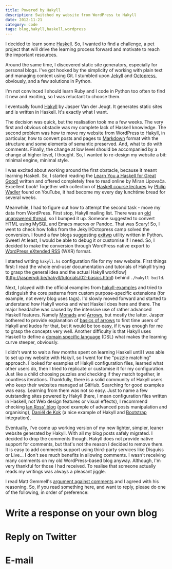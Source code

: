 ```yaml
---
title: Powered by Hakyll
description: Switched my website from WordPress to Hakyll
date: 2012-11-21
category: code
tags: blog,hakyll,haskell,wordpress
---
```


I decided to learn some [Haskell](http://www.haskell.org/). So, I wanted to find a 
challenge, a pet project that will drive the learning process forward and 
motivate to reach the important resources.

Around the same time, I discovered static site generators, especially for personal
blogs. I've got hooked by the simplicity of working with plain text and managing 
content using Git. I stumbled upon [Jekyll](https://github.com/mojombo/jekyll) and 
[Octopress](http://octopress.org/), obviously, and a few solutions in Python.

I'm not convinced I should learn Ruby and I code in Python too often to find
it new and exciting, so I was reluctant to choose them.

I eventually found [Hakyll](http://jaspervdj.be/hakyll/) by Jasper Van der Jeugt.
It generates static sites and is written in Haskell. It's exactly what I want.

The decision was quick, but the realisation took me a few weeks.
The very first and obvious obstacle was my complete lack of Haskell knowledge.
The second problem was how to move my website from WordPress to Hakyll, in particular, 
how to convert posts and pages to [Markdown](http://daringfireball.net/projects/markdown/) 
format with the structure and some elements of semantic preserved.
And, what to do with comments.
Finally, the change at low level should be accompanied by a change at higher level,
I thought. So, I wanted to re-design my website a bit: minimal engine, minimal style.

I was excited about working around the first obstacle, because it meant learning
Haskell. So, I started reading the 
[Learn You a Haskell for Great Good!](http://learnyouahaskell.com/) written
and offered completely free to read online by Miran Lipovača. Excellent book!
Together with collection of 
[Haskell course lectures](http://www.youtube.com/watch?v=AOl2y5uW0mA) by 
[Philip Wadler](http://en.wikipedia.org/wiki/Philip_Wadler) found on
YouTube, it had become my every day lunchtime bread for several weeks.

Meanwhile, I had to figure out how to attempt the second task - move my data from 
WordPress. First stop, Hakyll mailing list. There was an 
[old unanswered thread](https://groups.google.com/d/topic/hakyll/KZdcNsBVNkA/discussion), 
so I bumped it up. Someone suggested to convert HTML using MySQL and Emacs macros
or Pandoc. That was Scary!
So, I went to check how folks from the Jekyll/Octopress camp solved the conversion.
I found a few blogs suggesting [exitwp](https://github.com/thomasf/exitwp) 
utility written in Python. Sweet!
At least, I would be able to debug it or customise if I need. So, I decided to make
the conversion through WordPress native export to 
[WordPress eXtended RSS](http://codex.wordpress.org/Tools_Export_Screen) (WXR) format.

I started writing ```hakyll.hs``` configuration file for my new website.
First things first: I read the whole end-user documentation and tutorials of Hakyll
trying to grasp the general idea and the actual 
Hakyll workflow](http://jaspervdj.be/hakyll/tutorials/02-basics.html) behind
```./hakyll build```.

Next, I played with the official examples from 
[hakyll-examples](https://github.com/jaspervdj/hakyll-examples) and tried to distinguish
the core patterns from custom purpose-specific extensions (for example, not every blog 
uses tags). I'd slowly moved forward and started to understand how Hakyll works and 
what Haskell does here and there.
The major headache was caused by the intensive use of rather advanced Haskell
features. Namely [Monads](http://en.wikipedia.org/wiki/Monad_%28functional_programming%29)
and [Arrows](http://en.wikipedia.org/wiki/Arrow_%28computer_science%29), 
but mostly the latter. Jasper bothered to provide explanation of 
[basics of arrows](http://jaspervdj.be/hakyll/tutorials/03-arrows.html) to first time 
users of Hakyll and kudos for that, but it would be too easy, 
if it was enough for me to grasp the concepts very well.
Another difficulty is that Hakyll uses Haskell to define a 
[domain specific language](http://en.wikipedia.org/wiki/Domain-specific_language) (DSL) 
what makes the learning curve steeper, obviously.

I didn't want to wait a few months spent on learning Haskell until I was able to set up
my website with Hakyll, so I went for the "puzzle matching" approach. I looked for
examples of Hakyll configuration files, learned what other users do, then I tried to 
replicate or customise it for my configuration. Just like a child choosing puzzles and
checking if they match together, in countless iterations.
Thankfully, there is a solid community of Hakyll users who keep their websites managed
at GitHub. Searching for good examples was easy. Learning from them was not so easy.
Just to name a few outstanding sites powered by Hakyll (here, I mean configuration 
files written in Haskell, not Web design features or visual effects), I recommend 
checking [Ian Ross' blog](https://github.com/ian-ross/blog/) (good example of advanced
posts manipulation and organising), 
[Daniël de Kok](http://danieldk.eu/) (a nice example of Hakyll and 
[Bootstrap](http://twitter.github.com/bootstrap/) integration).


Eventually, I've come up working version of my new lighter, simpler, leaner website
generated by Hakyll. With all my blog posts safely migrated.
I decided to drop the comments though. Hakyll does not provide native support for
comments, but that's not the reason I decided to remove them.
It is easy to add comments support using third-party services like Disguiss or Live...
I don't see much benefits in allowing comments.
I wasn't receiving many comments on my old WordPress-based blog anyway.
Although, I'm very thankful for those I had received. To realise that someone actually
reads my writings was always a pleasant jiggle.

I read Matt Gemmell's [argument against comments](http://mattgemmell.com/2011/11/29/comments-off/) and I agreed with his reasoning.
So, if you read something here, and want to reply, please do one of the following, in order of preference:

# Write a response on your own blog
# Reply on Twitter
# E-mail


